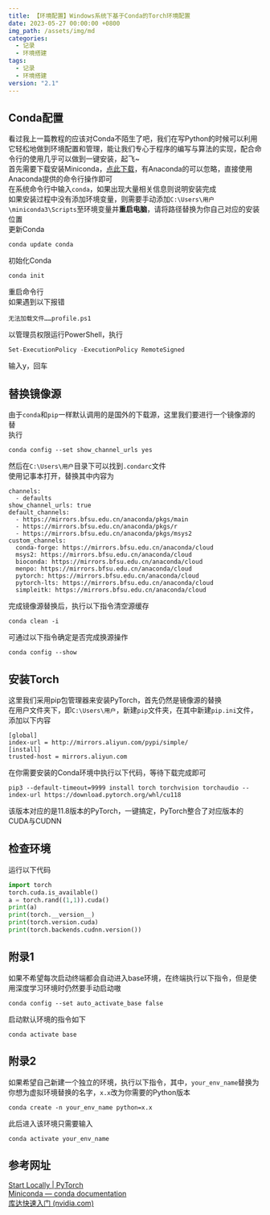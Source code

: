 ```yaml
---
title: 【环境配置】Windows系统下基于Conda的Torch环境配置
date: 2023-05-27 00:00:00 +0800
img_path: /assets/img/md
categories:
  - 记录
  - 环境搭建
tags:
  - 记录
  - 环境搭建
version: "2.1"
---
```

## Conda配置
看过我上一篇教程的应该对Conda不陌生了吧，我们在写Python的时候可以利用它轻松地做到环境配置和管理，能让我们专心于程序的编写与算法的实现，配合命令行的使用几乎可以做到一键安装，起飞~  
首先需要下载安装Miniconda，[点此下载](https://repo.anaconda.com/miniconda/Miniconda3-latest-Windows-x86_64.exe)，有Anaconda的可以忽略，直接使用Anaconda提供的命令行操作即可  
在系统命令行中输入`conda`，如果出现大量相关信息则说明安装完成  
如果安装过程中没有添加环境变量，则需要手动添加`C:\Users\用户\miniconda3\Scripts`至环境变量并**重启电脑**，请将路径替换为你自己对应的安装位置  
更新Conda  
```shell
conda update conda
```
初始化Conda  
```shell
conda init
```
重启命令行  
如果遇到以下报错  
```text
无法加载文件……profile.ps1
```
以管理员权限运行PowerShell，执行  
```shell
Set-ExecutionPolicy -ExecutionPolicy RemoteSigned
```
输入y，回车  
## 替换镜像源
由于`conda`和`pip`一样默认调用的是国外的下载源，这里我们要进行一个镜像源的替  
执行  
```shell
conda config --set show_channel_urls yes
```

然后在`C:\Users\用户`目录下可以找到`.condarc`文件  
使用记事本打开，替换其中内容为  
```text
channels:
  - defaults
show_channel_urls: true
default_channels:
  - https://mirrors.bfsu.edu.cn/anaconda/pkgs/main
  - https://mirrors.bfsu.edu.cn/anaconda/pkgs/r
  - https://mirrors.bfsu.edu.cn/anaconda/pkgs/msys2
custom_channels:
  conda-forge: https://mirrors.bfsu.edu.cn/anaconda/cloud
  msys2: https://mirrors.bfsu.edu.cn/anaconda/cloud
  bioconda: https://mirrors.bfsu.edu.cn/anaconda/cloud
  menpo: https://mirrors.bfsu.edu.cn/anaconda/cloud
  pytorch: https://mirrors.bfsu.edu.cn/anaconda/cloud
  pytorch-lts: https://mirrors.bfsu.edu.cn/anaconda/cloud
  simpleitk: https://mirrors.bfsu.edu.cn/anaconda/cloud
```
完成镜像源替换后，执行以下指令清空源缓存  
```shell
conda clean -i
```
可通过以下指令确定是否完成换源操作  
```shell
conda config --show
```

## 安装Torch
这里我们采用pip包管理器来安装PyTorch，首先仍然是镜像源的替换  
在用户文件夹下，即`C:\Users\用户`，新建`pip`文件夹，在其中新建`pip.ini`文件，添加以下内容  
```text
[global]
index-url = http://mirrors.aliyun.com/pypi/simple/
[install]
trusted-host = mirrors.aliyun.com
```
在你需要安装的Conda环境中执行以下代码，等待下载完成即可  
```shell
pip3 --default-timeout=9999 install torch torchvision torchaudio --index-url https://download.pytorch.org/whl/cu118
```
该版本对应的是11.8版本的PyTorch，一键搞定，PyTorch整合了对应版本的CUDA与CUDNN  
## 检查环境
运行以下代码  
```python
import torch
torch.cuda.is_available()
a = torch.rand((1,1)).cuda()
print(a)
print(torch.__version__)
print(torch.version.cuda)
print(torch.backends.cudnn.version())
```

## 附录1
如果不希望每次启动终端都会自动进入base环境，在终端执行以下指令，但是使用深度学习环境时仍然要手动启动嗷  
```shell
conda config --set auto_activate_base false
```
启动默认环境的指令如下  
```shell
conda activate base
```
## 附录2
如果希望自己新建一个独立的环境，执行以下指令，其中，`your_env_name`替换为你想为虚拟环境替换的名字，`x.x`改为你需要的Python版本  
```shell
conda create -n your_env_name python=x.x
```
此后进入该环境只需要输入  
```shell
conda activate your_env_name
```
## 参考网址
[Start Locally | PyTorch](https://pytorch.org/get-started/locally/)  
[Miniconda — conda documentation](https://docs.conda.io/en/latest/miniconda.html)  
[库达快速入门 (nvidia.com)](https://docs.nvidia.com/cuda/cuda-quick-start-guide/index.html#)  